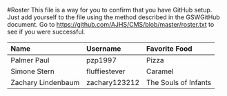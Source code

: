 #Roster
This file is a way for you to confirm that you have GitHub setup. Just add yourself to the file using the method described in the GSWGitHub document. Go to https://github.com/AJHS/CMS/blob/master/roster.txt to see if you were successful.

|Name|Username|Favorite Food|
|:---------|:----------|:-----------|
|Palmer Paul|pzp1997|Pizza|
|Simone Stern|fluffiestever|Caramel|
|Zachary Lindenbaum|zachary123212|The Souls of Infants|
